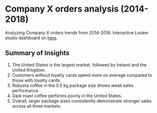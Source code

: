 # Company X orders analysis (2014-2018)
Analyzing Company X orders trends from 2014-2018. Interactive Looker studio dashboard on [here](https://lookerstudio.google.com/u/0/reporting/5f4a67cf-30aa-44d8-940a-3c2cd0da82cf/page/ac9XF/edit).
## Summary of Insights
1. The United States is the largest market, followed by Ireland and the United Kingdom.
2. Customers without loyalty cards spend more on average compared to those with loyalty cards.
3. Robusta coffee in the 0.5 kg package size shows weak sales performance.
4. Dark roast coffee performs poorly in the United States.
5. Overall, larger package sizes consistently demonstrate stronger sales across all three markets.
